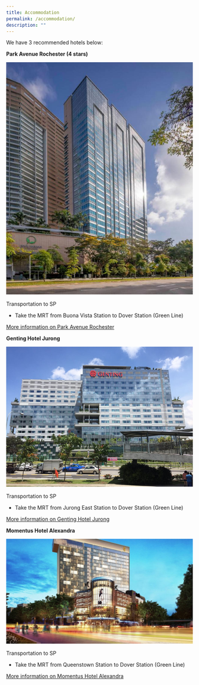 ```yaml
---
title: Accommodation
permalink: /accommodation/
description: ""
---
```

We have 3 recommended hotels below:

**Park Avenue Rochester (4 stars)**

![](/images/park-avenue-rochester.jpg)

Transportation to SP
* Take the MRT from Buona Vista Station to Dover Station (Green Line)

[More information on Park Avenue Rochester](https://parkavenuegroup.com/property/singapore-rochester-parkavenue/)


**Genting Hotel Jurong**

![](/images/genting-hotel-jurong.jpg)

Transportation to SP
* Take the MRT from Jurong East Station to Dover Station (Green Line)

[More information on Genting Hotel Jurong](https://www.tripadvisor.com.sg/Hotel_Review-g294265-d7612688-Reviews-Genting_Hotel_Jurong-Singapore.html)


**Momentus Hotel Alexandra**

![](/images/momentus-hotel.jpg)

Transportation to SP
* Take the MRT from Queenstown Station to Dover Station (Green Line)

[More information on Momentus Hotel Alexandra](https://www.momentushotels.com/?utm_source=local-directories&utm_medium=organic&utm_campaign=travelclick-localconnect)
